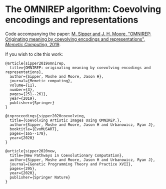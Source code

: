 # The OMNIREP algorithm: Coevolving encodings and representations

Code accompanying the paper: [M. Sipper and J. H. Moore, "OMNIREP: Originating meaning by coevolving encodings and representations", *Memetic Computing*, 2019](https://drive.google.com/file/d/1eCLmAgj-pSk6KcRILPDoYSYjNP2KZyn-/view).

If you wish to cite this work:
```
@article{sipper2019omnirep,
  title={OMNIREP: originating meaning by coevolving encodings and representations},
  author={Sipper, Moshe and Moore, Jason H},
  journal={Memetic computing},
  volume={11},
  number={3},
  pages={251--261},
  year={2019},
  publisher={Springer}
}

@inproceedings{sipper2020coevolving,
  title={Coevolving Artistic Images Using OMNIREP.},
  author={Sipper, Moshe and Moore, Jason H and Urbanowicz, Ryan J},
  booktitle={EvoMUSART},
  pages={165--178},
  year={2020}
}

@article{sipper2020new,
  title={New Pathways in Coevolutionary Computation},
  author={Sipper, Moshe and Moore, Jason H and Urbanowicz, Ryan J},
  journal={Genetic Programming Theory and Practice XVII},
  pages={295},
  year={2020},
  publisher={Springer Nature}
}
```
